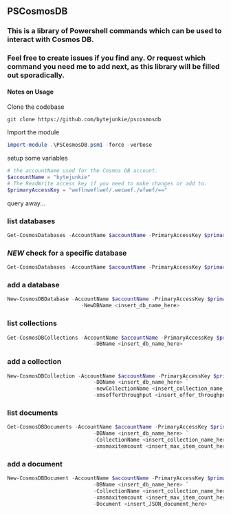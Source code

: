 ## PSCosmosDB

### This is a library of Powershell commands which can be used to interact with Cosmos DB.

### Feel free to create issues if you find any. Or request which command you need me to add next, as this library will be filled out sporadically. 


#### Notes on Usage

Clone the codebase
```
git clone https://github.com/bytejunkie/pscosmosdb
```

Import the module
```powershell
import-module .\PSCosmosDB.psm1 -force -verbose
```

setup some variables
```powershell
# the accountName used for the Cosmos DB account. 
$accountName = "bytejunkie"
# The ReadWrite access key if you need to make changes or add to. 
$primaryAccessKey = "weflnweflwef/.wecwef./wfwef/=="

```

query away...

### list databases
```powershell
Get-CosmosDatabases -AccountName $accountName -PrimaryAccessKey $primaryAccessKey
```

### *NEW* check for a specific database
```powershell
Get-CosmosDatabases -AccountName $accountName -PrimaryAccessKey $primaryAccessKey -dbName $dbName
```

### add a database
```powershell
New-CosmosDBDatabase -AccountName $accountName -PrimaryAccessKey $primaryAccessKey `
                        -NewDBName <insert_db_name_here>
```

### list collections
```powershell
Get-CosmosDBCollections -AccountName $accountName -PrimaryAccessKey $primaryAccessKey `
                            -DBName <insert_db_name_here>
```
### add a collection
```powershell
New-CosmosDBCollection -AccountName $accountName -PrimaryAccessKey $primaryAccessKey `
                            -DBName <insert_db_name_here> `
                            -newCollectionName <insert_collection_name_here> `
                            -xmsofferthroughput <insert_offer_throughput_here>
```

### list documents
```powershell
Get-CosmosDBDocuments -AccountName $accountName -PrimaryAccessKey $primaryAccessKey `
                            -DBName <insert_db_name_here> `
                            -CollectionName <insert_collection_name_here> `
                            -xmsmaxitemcount <insert_max_item_count_here>
```

### add a document
```powershell
New-CosmosDBDocument -AccountName $accountName -PrimaryAccessKey $primaryAccessKey `
                            -DBName <insert_db_name_here> `
                            -CollectionName <insert_collection_name_here> `
                            -xmsmaxitemcount <insert_max_item_count_here> `
                            -Document <insert_JSON_document_here>
```

